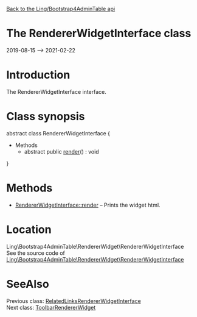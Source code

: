 [Back to the Ling/Bootstrap4AdminTable api](https://github.com/lingtalfi/Bootstrap4AdminTable/blob/master/doc/api/Ling/Bootstrap4AdminTable.md)



The RendererWidgetInterface class
================
2019-08-15 --> 2021-02-22






Introduction
============

The RendererWidgetInterface interface.



Class synopsis
==============


abstract class <span class="pl-k">RendererWidgetInterface</span>  {

- Methods
    - abstract public [render](https://github.com/lingtalfi/Bootstrap4AdminTable/blob/master/doc/api/Ling/Bootstrap4AdminTable/RendererWidget/RendererWidgetInterface/render.md)() : void

}






Methods
==============

- [RendererWidgetInterface::render](https://github.com/lingtalfi/Bootstrap4AdminTable/blob/master/doc/api/Ling/Bootstrap4AdminTable/RendererWidget/RendererWidgetInterface/render.md) &ndash; Prints the widget html.





Location
=============
Ling\Bootstrap4AdminTable\RendererWidget\RendererWidgetInterface<br>
See the source code of [Ling\Bootstrap4AdminTable\RendererWidget\RendererWidgetInterface](https://github.com/lingtalfi/Bootstrap4AdminTable/blob/master/RendererWidget/RendererWidgetInterface.php)



SeeAlso
==============
Previous class: [RelatedLinksRendererWidgetInterface](https://github.com/lingtalfi/Bootstrap4AdminTable/blob/master/doc/api/Ling/Bootstrap4AdminTable/RendererWidget/RelatedLinksRendererWidgetInterface.md)<br>Next class: [ToolbarRendererWidget](https://github.com/lingtalfi/Bootstrap4AdminTable/blob/master/doc/api/Ling/Bootstrap4AdminTable/RendererWidget/ToolbarRendererWidget.md)<br>
